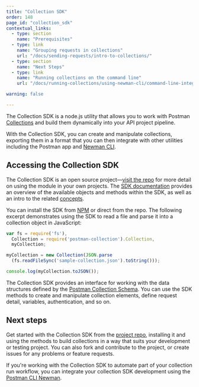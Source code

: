 ```yaml
---
title: "Collection SDK"
order: 148
page_id: "collection_sdk"
contextual_links:
  - type: section
    name: "Prerequisites"
  - type: link
    name: "Grouping requests in collections"
    url: "/docs/sending-requests/intro-to-collections/"
  - type: section
    name: "Next Steps"
  - type: link
    name: "Running collections on the command line"
    url: "/docs/running-collections/using-newman-cli/command-line-integration-with-newman/"

warning: false

---
```


The Collection SDK is a node.js utility that allows you to work with Postman [Collections](/docs/sending-requests/intro-to-collections/) and build them dynamically into your API project pipeline.

With the Collection SDK, you can create and manipulate collections, exporting them in a format that you can then integrate with other utilities including the Postman app and [Newman CLI](/docs/running-collections/using-newman-cli/command-line-integration-with-newman/).

## Accessing the Collection SDK

The Collection SDK is an open source project—[visit the repo](https://github.com/postmanlabs/postman-collection) for more detail on using the module in your own projects. The [SDK documentation](http://www.postmanlabs.com/postman-collection/) provides an overview of the available objects and methods within the SDK, as well as an intro to the related [concepts](http://www.postmanlabs.com/postman-collection/tutorial-concepts.html).

You can install the SDK from [NPM](https://www.npmjs.com/package/postman-collection) or direct from the repo. The following excerpt demonstrates using the SDK to read a file and parse it into a collection object in JavaScript:

```js
var fs = require('fs'),
  Collection = require('postman-collection').Collection,
  myCollection;

myCollection = new Collection(JSON.parse
  (fs.readFileSync('sample-collection.json').toString()));

console.log(myCollection.toJSON());
```

The Collection SDK provides an interface for working with the data structures defined by the [Postman Collection Schema](https://schema.postman.com/). You can use the SDK methods to create and manipulate collection elements, define request detail, variables, authentication, and so on.

## Next steps

Get started with the Collection SDK from the [project repo](https://github.com/postmanlabs/postman-collection), installing it and using the methods to build collections in a way that suits your development or testing project. You can also fork and contribute to the project, or create issues for any problems or feature requests.

If you're working with the Collection SDK to automate part of your collection run workflow, you can integrate your collection SDK development using the [Postman CLI Newman](/docs/running-collections/using-newman-cli/command-line-integration-with-newman/).

